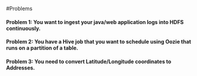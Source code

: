#Problems

####	Problem 1: You want to ingest your java/web application logs into HDFS continuously.

####	Problem 2: You have a Hive job that you want to schedule using Oozie that runs on a partition of a table.

####	Problem 3: You need to convert Latitude/Longitude coordinates to Addresses.
